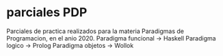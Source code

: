 # parciales PDP
Parciales de practica realizados para la materia Paradigmas de Programacion, en el anio 2020.
Paradigma funcional -> Haskell
Paradigma logico -> Prolog
Paradigma objetos -> Wollok
